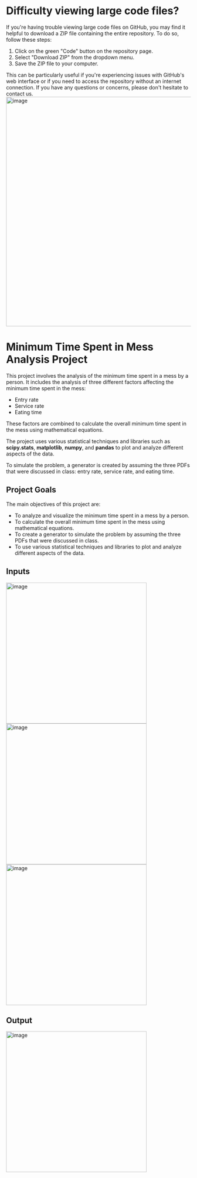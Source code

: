 # Difficulty viewing large code files?

If you're having trouble viewing large code files on GitHub, you may find it helpful to download a ZIP file containing the entire repository. To do so, follow these steps:

1. Click on the green "Code" button on the repository page.
2. Select "Download ZIP" from the dropdown menu.
3. Save the ZIP file to your computer.

This can be particularly useful if you're experiencing issues with GitHub's web interface or if you need to access the repository without an internet connection. If you have any questions or concerns, please don't hesitate to contact us. 
<img width="624" alt="image" src="https://user-images.githubusercontent.com/117291117/231703905-7469ae09-6d82-4f77-ad05-fa29142ac9a8.png">
# Minimum Time Spent in Mess Analysis Project

This project involves the analysis of the minimum time spent in a mess by a person. It includes the analysis of three different factors affecting the minimum time spent in the mess: 

- Entry rate
- Service rate
- Eating time

These factors are combined to calculate the overall minimum time spent in the mess using mathematical equations.

The project uses various statistical techniques and libraries such as **scipy.stats**, **matplotlib**, **numpy**, and **pandas** to plot and analyze different aspects of the data.

To simulate the problem, a generator is created by assuming the three PDFs that were discussed in class: entry rate, service rate, and eating time.

## Project Goals

The main objectives of this project are:

- To analyze and visualize the minimum time spent in a mess by a person.
- To calculate the overall minimum time spent in the mess using mathematical equations.
- To create a generator to simulate the problem by assuming the three PDFs that were discussed in class.
- To use various statistical techniques and libraries to plot and analyze different aspects of the data.

## Inputs 
<img width="383" alt="image" src="https://user-images.githubusercontent.com/117291117/228684606-7f34a01d-2fa6-4cf1-b66b-0687895ca5bc.png">
<img width="383" alt="image" src="https://user-images.githubusercontent.com/117291117/228684653-714f35c4-bb68-47f0-af58-00dcd24e13f0.png">
<img width="383" alt="image" src="https://user-images.githubusercontent.com/117291117/228684719-d50f0072-3fb5-47e2-bc72-4480ff602d79.png">

## Output
<img width="383" alt="image" src="https://user-images.githubusercontent.com/117291117/228684766-ff7d69fe-2d2f-447f-a129-f46e21c62cb6.png">


